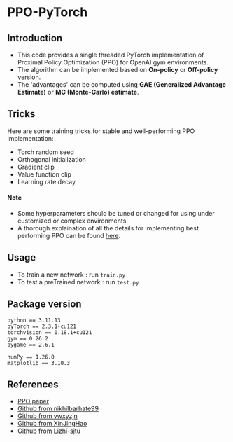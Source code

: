 # PPO-PyTorch

## Introduction
- This code provides a single threaded PyTorch implementation of Proximal Policy Optimization (PPO) for OpenAI gym environments.
- The algorithm can be implemented based on **On-policy** or **Off-policy** version.
- The 'advantages' can be computed using **GAE (Generalized Advantage Estimate)** or **MC (Monte-Carlo) estimate**.  


## Tricks
Here are some training tricks for stable and well-performing PPO implementation:
- Torch random seed
- Orthogonal initialization
- Gradient clip
- Value function clip
- Learning rate decay


#### Note
- Some hyperparameters should be tuned or changed for using under customized or complex environments.
- A thorough explaination of all the details for implementing best performing PPO can be found [here](https://iclr-blog-track.github.io/2022/03/25/ppo-implementation-details/). 


## Usage
- To train a new network : run `train.py`
- To test a preTrained network : run `test.py`


## Package version

```
python == 3.11.13  
pyTorch == 2.3.1+cu121  
torchvision == 0.18.1+cu121  
gym == 0.26.2  
pygame == 2.6.1  
```

```
numPy == 1.26.0  
matplotlib == 3.10.3 
```


## References
- [PPO paper](https://arxiv.org/abs/1707.06347)
- [Github from nikhilbarhate99](https://github.com/nikhilbarhate99/PPO-PyTorch) 
- [Github from vwxyzjn](https://github.com/vwxyzjn/ppo-implementation-details)
- [Github from XinJingHao](https://github.com/XinJingHao/PPO-Continuous-Pytorch/tree/main)
- [Github from Lizhi-sjtu](https://github.com/Lizhi-sjtu/DRL-code-pytorch/tree/main/5.PPO-continuous)